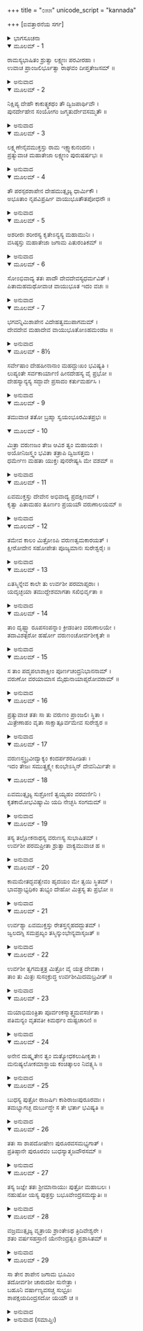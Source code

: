 +++
title = "೦೫೫"
unicode_script = "kannada"

+++
[ಐವತ್ತಾರನೆಯ ಸರ್ಗ]



<details><summary>ಭಾಗಸೂಚನಾ</summary>

ಮೈತ್ರಾವರುಣಿಯಾಗಿ ದೇಹವನ್ನು ಧರಿಸುವಂತೆ ವಸಿಷ್ಠರಿಗೆ ಬ್ರಹ್ಮನ ಆದೇಶ, ಮಿತ್ರನ ಶಾಪದಿಂದ ಊರ್ವಶಿಯು ಭೂಮಿಯಲ್ಲಿ ರಾಜಾ ಪುರೂರವನ ಮಡದಿಯಾಗಿ ಪುತ್ರರನ್ನು ಪಡೆದುದು
</details>

<details open><summary>ಮೂಲಮ್ - 1</summary>

ರಾಮಸ್ಯಭಾಷಿತಂ ಶ್ರುತ್ವಾ ಲಕ್ಷ್ಮಣಃ ಪರವೀರಹಾ ।  
ಉವಾಚ ಪ್ರಾಂಜಲಿರ್ಭೂತ್ವಾ ರಾಘವಂ ದೀಪ್ತತೇಜಸಮ್ ॥
</details>

<details><summary>ಅನುವಾದ</summary>

ಶ್ರೀರಾಮಚಂದ್ರನು ಹೇಳಿದ ಕಥೆಯನ್ನು ಕೇಳಿ ಶತ್ರುವೀರ ಸಂಹಾರೀ ಲಕ್ಷ್ಮಣನು ಉದ್ದೀಪ್ತ ತೇಜಸ್ಸುಳ್ಳ ಶ್ರೀರಾಮನಲ್ಲಿ ಕೈಮುಗಿದು ಕೇಳಿದನು.॥1॥
</details>

<details open><summary>ಮೂಲಮ್ - 2</summary>

ನಿಕ್ಷಿಪ್ಯ ದೇಹೌ ಕಾಕುತ್ಸ್ಥಕಥಂ ತೌ ದ್ವಿಜಪಾರ್ಥಿವೌ ।  
ಪುನರ್ದೇಹೇನ ಸಂಯೋಗಂ ಜಗ್ಮತುರ್ದೇವಸಮ್ಮತೌ ॥
</details>

<details><summary>ಅನುವಾದ</summary>

ಕಕುತ್ಸ್ಥ ಕುಲಭೂಷಣ! ಆ ಬ್ರಹ್ಮರ್ಷಿ ಮತ್ತು ರಾಜರ್ಷಿ ಇಬ್ಬರೂ ದೇವತೆಗಳಿಂದಲೂ ಸಮ್ಮಾನಿತರಾಗಿದ್ದರು. ಅವರು ತಮ್ಮ ಶರೀರ ತ್ಯಜಿಸಿ ಮತ್ತೆ ನೂತನ ಶರೀರವನ್ನು ಹೇಗೆ ಪಡೆದರು.॥2॥
</details>

<details open><summary>ಮೂಲಮ್ - 3</summary>

ಲಕ್ಷ್ಮಣೇನೈವಮುಕ್ತಸ್ತು ರಾಮ ಇಕ್ಷ್ವಾಕುನಂದನಃ ।  
ಪ್ರತ್ಯುವಾಚ ಮಹಾತೇಜಾ ಲಕ್ಷ್ಮಣಂ ಪುರುಷರ್ಷಭಃ ॥
</details>

<details><summary>ಅನುವಾದ</summary>

ಲಕ್ಷ್ಮಣನು ಹೀಗೆ ಹೇಳಿದಾಗ ಇಕ್ಷ್ವಾಕುಕುಲನಂದನ ಪುರುಷಶ್ರೇಷ್ಠ ಶ್ರೀರಾಮನು ಇಂತೆಂದನು.॥3॥
</details>

<details open><summary>ಮೂಲಮ್ - 4</summary>

ತೌ ಪರಸ್ಪರಶಾಪೇನ ದೇಹಮುತ್ಸೃಜ್ಯ ಧಾರ್ಮಿಕೌ ।  
ಅಭೂತಾಂ ನೃಪವಿಪ್ರರ್ಷೀ ವಾಯುಭೂತೌತಪೋಧನೌ ॥
</details>

<details><summary>ಅನುವಾದ</summary>

ಸುಮಿತ್ರಾನಂದನ! ಪರಸ್ಪರ ಶಾಪ ಕೊಟ್ಟು ದೇಹತ್ಯಾಗ ಮಾಡಿ ತಪಸ್ಸಿನ ಧನೀ ಧರ್ಮಾತ್ಮಾ ರಾಜರ್ಷಿ ಹಾಗೂ ಬ್ರಹ್ಮರ್ಷಿಯರು ವಾಯು ರೂಪರಾದರು.॥4॥
</details>

<details open><summary>ಮೂಲಮ್ - 5</summary>

ಅಶರೀರಃ ಶರೀರಸ್ಯ ಕೃತೇಽನ್ಯಸ್ಯ ಮಹಾಮುನಿಃ ।  
ವಸಿಷ್ಠಸ್ತು ಮಹಾತೇಜಾ ಜಗಾಮ ಪಿತುರಂತಿಕಮ್ ॥
</details>

<details><summary>ಅನುವಾದ</summary>

ಮಹಾತೇಜಸ್ವೀ ಮಹಾಮುನಿ ವಸಿಷ್ಠರು ಶರೀರರಹಿತರಾದಾಗ ಇನ್ನೊಂದು ಶರೀರದ ಪ್ರಾಪ್ತಿಗಾಗಿ ತನ್ನ ತಂದೆ ಬ್ರಹ್ಮದೇವರ ಬಳಿಗೆ ಹೋದರು.॥5॥
</details>

<details open><summary>ಮೂಲಮ್ - 6</summary>

ಸೋಽಭಿವಾದ್ಯ ತತಃ ಪಾದೌ ದೇವದೇವಸ್ಯಧರ್ಮವಿತ್ ।  
ಪಿತಾಮಹಮಥೋವಾಚ ವಾಯುಭೂತ ಇದಂ ವಚಃ ॥
</details>

<details><summary>ಅನುವಾದ</summary>

ಧರ್ಮಜ್ಞ ವಾಯುರೂಪಿ ವಸಿಷ್ಠರು ದೇವಾಧಿದೇವ ಬ್ರಹ್ಮದೇವರ ಚರಣಗಳಲ್ಲಿ ವಂದಿಸಿಕೊಂಡು, ಆ ಪಿತಾಮಹರಲ್ಲಿ ಹೀಗೆ ಹೇಳಿದರು.॥6॥
</details>

<details open><summary>ಮೂಲಮ್ - 7</summary>

ಭಗವನ್ನಿಮಿಶಾಪೇನ ವಿದೇಹತ್ವಮುಪಾಗಮಮ್ ।  
ದೇವದೇವ ಮಹಾದೇವ ವಾಯುಭೂತೋಽಹಮಂಡಜ ॥
</details>

<details><summary>ಅನುವಾದ</summary>

ಬ್ರಹ್ಮಾಂಡ ಕಟಾಹದಿಂದ ಪ್ರಕಟಗೊಂಡ ದೇವಾಧಿದೇವ ಮಹಾದೇವಾ! ಭಗವನ್! ರಾಜಾನಿಮಿಯ ಶಾಪದಿಂದ ನಾನು ದೇಹಹೀನನಾಗಿದ್ದೇನೆ; ಆದ್ದರಿಂದ ವಾಯುರೂಪದಿಂದ ಇದ್ದೇನೆ.॥7॥
</details>

<details open><summary>ಮೂಲಮ್ - 8½</summary>

ಸರ್ವೇಷಾಂ ದೇಹಹೀನಾನಾಂ ಮಹದ್ದುಃಖಂ ಭವಿಷ್ಯತಿ ।  
ಲುಪ್ಯಂತೇ ಸರ್ವಕಾರ್ಯಾಣಿ ಹೀನದೇಹಸ್ಯ ವೈ ಪ್ರಭೋ ॥  
ದೇಹಸ್ಯಾನ್ಯಸ್ಯ ಸದ್ಭಾವೇ ಪ್ರಸಾದಂ ಕರ್ತುಮರ್ಹಸಿ ।
</details>

<details><summary>ಅನುವಾದ</summary>

ಪ್ರಭೋ! ಸಮಸ್ತ ದೇಹಹೀನರಿಗೆ ಮಹಾದುಃಖವಾಗುತ್ತದೆ, ಆಗುತ್ತಾ ಇರುವುದು; ಏಕೆಂದರೆ ದೇಹಹೀನ ಪ್ರಾಣಿಯ ಎಲ್ಲ ಕಾರ್ಯ ಲುಪ್ತವಾಗುತ್ತವೆ. ಆದ್ದರಿಂದ ಇನ್ನೊಂದು ಶರೀರದ ಪ್ರಾಪ್ತಿಗಾಗಿ ತಾವು ಕೃಪೆತೋರಿರಿ.॥8½॥
</details>

<details open><summary>ಮೂಲಮ್ - 9</summary>

ತಮುವಾಚ ತತೋ ಬ್ರಹ್ಮಾ ಸ್ವಯಂಭೂರಮಿತಪ್ರಭಃ ॥
</details>

<details open><summary>ಮೂಲಮ್ - 10</summary>

ಮಿತ್ರಾ ವರುಣಜಂ ತೇಜ ಆವಿಶ ತ್ವಂ ಮಹಾಯಶಃ ।  
ಅಯೋನಿಜಸ್ತ್ವಂ ಭವಿತಾ ತತ್ರಾಪಿ ದ್ವಿಜಸತ್ತಮ ।  
ಧರ್ಮೇಣ ಮಹತಾ ಯುಕ್ತಃ ಪುನರೇಷ್ಯಸಿ ಮೇ ವಶಮ್ ॥
</details>

<details><summary>ಅನುವಾದ</summary>

ಆಗ ಅಮಿತ ತೇಜಸ್ವೀ ಸ್ವಯಂಭೂ ಬ್ರಹ್ಮದೇವರು ಹೇಳಿದರು - ಮಹಾಯಶಸ್ವೀ ದ್ವಿಜಶ್ರೇಷ್ಠನೇ! ನೀನು ಮಿತ್ರ ಮತ್ತು ವರುಣರು ತ್ಯಜಿಸಿದ ವೀರ್ಯದಲ್ಲಿ ಪ್ರವಿಷ್ಟನಾಗು. ಅಲ್ಲಿಗೆ ಹೋಗಿಯೂ ನೀನು ಅಯೋನಿಜನಾಗಿಯೇ ಉತ್ಪನ್ನನಾಗಿ, ಮಹಾಧರ್ಮದಿಂದ ಕೂಡಿದ ಪುತ್ರರೂಪದಿಂದ ನನ್ನ ವಂಶದಲ್ಲೇ ಬರುವೆ. (ನನ್ನ ಪುತ್ರನಾದ ಕಾರಣ ನಿನಗೆ ಹಿಂದಿನಂತೆ ಪ್ರಜಾಪತಿಯ ಪದವಿ ಪ್ರಾಪ್ತವಾಗುವುದು.॥9-10॥
</details>

<details open><summary>ಮೂಲಮ್ - 11</summary>

ಏವಮುಕ್ತಸ್ತು ದೇವೇನ ಅಭಿವಾದ್ಯ ಪ್ರದಕ್ಷಿಣಮ್ ।  
ಕೃತ್ವಾ ಪಿತಾಮಹಂ ತೂರ್ಣಂ ಪ್ರಯಯೌ ವರುಣಾಲಯಮ್ ॥
</details>

<details><summary>ಅನುವಾದ</summary>

ಬ್ರಹ್ಮದೇವರು ಹೀಗೆ ಹೇಳಿದಾಗ ಅವರ ಚರಣಗಳಿಗೆ ನಮಸ್ಕರಿಸಿ, ಅವರಿಗೆ ಪ್ರದಕ್ಷಿಣೆ ಬಂದು ವಾಯುರೂಪೀ ವಸಿಷ್ಠರು ವರುಣಲೋಕಕ್ಕೆ ತೆರಳಿದರು.॥11॥
</details>

<details open><summary>ಮೂಲಮ್ - 12</summary>

ತಮೇವ ಕಾಲಂ ಮಿತ್ರೋಽಪಿ ವರುಣತ್ವಮಕಾರಯತ್ ।  
ಕ್ಷೀರೋದೇನ ಸಹೋಪೇತಃ ಪೂಜ್ಯಮಾನಃ ಸುರೇಶ್ವರೈಃ ॥
</details>

<details><summary>ಅನುವಾದ</summary>

ಆಗ ಮಿತ್ರದೇವತೆಯೂ ವರುಣನ ಅಧಿಕಾರವನ್ನು ಪಾಲಿಸುತ್ತಿದ್ದನು. ಅವನು ವರುಣನೊಂದಿಗೆ ಇದ್ದು ಸಮಸ್ತ ದೇವತೆಗಳಿಂದ ಪೂಜಿತನಾಗುತ್ತಿದ್ದನು.॥12॥
</details>

<details open><summary>ಮೂಲಮ್ - 13</summary>

ಏತಸ್ಮಿನ್ನೇವ ಕಾಲೇ ತು ಉರ್ವಶೀ ಪರಮಾಪ್ಸರಾಃ ।  
ಯದೃಚ್ಛಯಾ ತಮುದ್ದೇಶಮಾಗತಾ ಸಖಿಭಿರ್ವೃತಾ ॥
</details>

<details><summary>ಅನುವಾದ</summary>

ಆಗಲೇ ಅಪ್ಸರೆಯರಲ್ಲಿ ಶ್ರೇಷ್ಠಳಾದ ಊರ್ವಶೀ ಸಖಿಯರೊಂದಿಗೆ ಅಕಸ್ಮಾತ್ ಅಲ್ಲಿಗೆ ಬಂದಳು.॥13॥
</details>

<details open><summary>ಮೂಲಮ್ - 14</summary>

ತಾಂ ದೃಷ್ಟ್ವಾ ರೂಪಸಂಪನ್ನಾಂ ಕ್ರೀಡಂತೀಂ ವರುಣಾಲಯೇ ।  
ತದಾವಿಶತ್ಪರೋ ಹರ್ಷೋ ವರುಣಂಚೋರ್ವಶೀಕೃತೇ ॥
</details>

<details><summary>ಅನುವಾದ</summary>

ಆ ಪರಮ ಸುಂದರಿಯು ಕ್ಷೀರಸಾಗರದಲ್ಲಿ ಸ್ನಾನ ಮಾಡಿ ಜಲಕ್ರೀಡೆಯಾಡುತ್ತಿರುವಾಗ ವರುಣನ ಮನಸ್ಸಿನಲ್ಲಿ ಊರ್ವಶಿಯ ಕುರಿತು ಅತ್ಯಂತ ಉಲ್ಲಾಸ ಪ್ರಕಟವಾಯಿತು.॥14॥
</details>

<details open><summary>ಮೂಲಮ್ - 15</summary>

ಸ ತಾಂ ಪದ್ಮಪಲಾಶಾಕ್ಷೀಂ ಪೂರ್ಣಚಂದ್ರನಿಭಾನನಾಮ್ ।  
ವರುಣೋ ವರಯಾಮಾಸ ಮೈಥುನಾಯಾಪ್ಸರೋವರಾಮ್ ॥
</details>

<details><summary>ಅನುವಾದ</summary>

ಅವನು ಅರಳಿದ ಕಮಲದಂತೆ ನೇತ್ರವುಳ್ಳ, ಚಂದ್ರನಂತಹ ಮನೋಹರ ಮುಖವುಳ್ಳ, ಆ ಸುಂದರೀ ಅಪ್ಸರೆಯನ್ನು ಸಮಾಗಮಕ್ಕಾಗಿ ಆಮಂತ್ರಿಸಿದನು.॥15॥
</details>

<details open><summary>ಮೂಲಮ್ - 16</summary>

ಪ್ರತ್ಯುವಾಚ ತತಃ ಸಾ ತು ವರುಣಂ ಪ್ರಾಂಜಲಿಃ ಸ್ಥಿತಾ ।  
ಮಿತ್ರೇಣಾಹಂ ವೃತಾ ಸಾಕ್ಷಾತ್ಪೂರ್ವಮೇವ ಸುರೇಶ್ವರ ॥
</details>

<details><summary>ಅನುವಾದ</summary>

ಆಗ ಊರ್ವಶಿಯು ಕೈಮುಗಿದು ವರುಣನಲ್ಲಿ ಹೇಳಿದಳು - ಸುರೇಶ್ವರ! ಸಾಕ್ಷಾತ್ ಮಿತ್ರದೇವನು ಮೊದಲೇ ನನ್ನನ್ನು ವರಣ ಮಾಡಿಕೊಂಡಿರುವನು.॥16॥
</details>

<details open><summary>ಮೂಲಮ್ - 17</summary>

ವರುಣಸ್ತ್ವಬ್ರವೀದ್ವಾಕ್ಯಂ ಕಂದರ್ಪಶರಪೀಡಿತಃ ।  
ಇದಂ ತೇಜಃ ಸಮುತ್ಸ್ರಕ್ಷ್ಯೇ ಕುಂಭೇಽಸ್ಮಿನ್ ದೇವನಿರ್ಮಿತೇ ॥
</details>

<details open><summary>ಮೂಲಮ್ - 18</summary>

ಏವಮುತ್ಸೃಜ್ಯ ಸುಶ್ರೋಣಿ ತ್ವಯ್ಯಹಂ ವರವರ್ಣಿನಿ ।  
ಕೃತಕಾಮೋಭವಿಷ್ಯಾಮಿ ಯದಿ ನೇಚ್ಛಸಿ ಸಂಗಮಮ್ ॥
</details>

<details><summary>ಅನುವಾದ</summary>

ಇದನ್ನು ಕೇಳಿ ವರುಣನು ಕಾಮಪೀಡಿತನಾಗಿ ಹೇಳಿದನು-ಸುಂದರರೂಪ-ಬಣ್ಣವುಳ್ಳ ಸುಂದರಿ! ನೀನು ನನ್ನೊಂದಿಗೆ ಸಮಾಗಮವನ್ನು ಬಯಸದಿದ್ದರೆ, ನಾನು ನಿನ್ನ ಬಳಿಯಲ್ಲಿರುವ ಈ ದೇವನಿರ್ಮಿತ ಕುಂಭದಲ್ಲಿ ನನ್ನ ವೀರ್ಯವನ್ನು ತ್ಯಜಿಸುವೆನು, ಹೀಗೆ ವೀರ್ಯತ್ಯಜಿಸಿಯೇ ಸಫಲಮನೋರಥನಾಗುವೆ.॥17-18॥
</details>

<details open><summary>ಮೂಲಮ್ - 19</summary>

ತಸ್ಯ ತಲ್ಲೋಕನಾಥಸ್ಯ ವರುಣಸ್ಯ ಸುಭಾಷಿತಮ್ ।  
ಉರ್ವಶೀ ಪರಮಪ್ರೀತಾ ಶ್ರುತ್ವಾ ವಾಕ್ಯಮುವಾಚ ಹ ॥
</details>

<details><summary>ಅನುವಾದ</summary>

ಲೋಕನಾಥ ವರುಣನ ಈ ಮಾತನ್ನು ಕೇಳಿ ಊರ್ವಶಿಗೂ ಬಹಳ ಸಂತೋಷವಾಗಿ ಹೇಳಿದಳು .॥19॥
</details>

<details open><summary>ಮೂಲಮ್ - 20</summary>

ಕಾಮಮೇತದ್ಭವತ್ವೇವಂ ಹೃದಯಂ ಮೇ ತ್ವಯಿ ಸ್ಥಿತಮ್ ।  
ಭಾವಶ್ಚಾಭ್ಯಧಿಕಂ ತುಭ್ಯಂ ದೇಹೋ ಮಿತ್ರಸ್ಯ ತು ಪ್ರಭೋ ॥
</details>

<details><summary>ಅನುವಾದ</summary>

ಸ್ವಾಮಿ! ನಿಮ್ಮ ಇಚ್ಛೆಯಂತೆ ಹಾಗೆಯೇ ಆಗಲಿ. ನನ್ನ ಮನಸ್ಸು ವಿಶೇಷವಾಗಿ ನಿಮ್ಮಲ್ಲಿ ಅನುರಕ್ತವಾಗಿದೆ ಮತ್ತು ನಿಮ್ಮ ಅನುರಾಗವೂ ನನ್ನಲ್ಲಿ ಹೆಚ್ಚಾಗಿಯೇ ಇದೆ. ಅದಕ್ಕಾಗಿ ನೀವು ನನ್ನ ಉದ್ದೇಶದಿಂದ ಆ ಕುಂಭದಲ್ಲಿ ವೀರ್ಯಾದಾನ ಮಾಡಿರಿ. ಈ ಶರೀರದಲ್ಲಾದರೋ ಈಗ ಮಿತ್ರನ ಅಧಿಕಾರವಿದೆ.॥20॥
</details>

<details open><summary>ಮೂಲಮ್ - 21</summary>

ಉರ್ವಶ್ಯಾ ಏವಮುಕ್ತಸ್ತು ರೇತಸ್ತನ್ಮಹದದ್ಭುತಮ್ ।  
ಜ್ವಲದಗ್ನಿ ಸಮಪ್ರಖ್ಯಂ ತಸ್ಮಿನ್ಕುಂಭೇನ್ಯವಾಸೃಜತ್ ॥
</details>

<details><summary>ಅನುವಾದ</summary>

ಊರ್ವಶಿಯು ಹೀಗೆ ಹೇಳಿದಾಗ ವರುಣನು ಪ್ರಜ್ವಲಿತ ಅಗ್ನಿಯಂತಹ ಪ್ರಕಾಶ ಮಾನವಾದ ತನ್ನ ಅದ್ಭುತ ತೇಜ ‘ವೀರ್ಯ’ವನ್ನು ಆ ಕುಂಭದಲ್ಲಿ ಹಾಕಿದನು.॥21॥
</details>

<details open><summary>ಮೂಲಮ್ - 22</summary>

ಉರ್ವಶೀ ತ್ವಗಮತ್ತತ್ರ ಮಿತ್ರೋ ವೈ ಯತ್ರ ದೇವತಾ ।  
ತಾಂ ತು ಮಿತ್ರಃ ಸುಸಂಕ್ರುದ್ಧ ಉರ್ವಶೀಮಿದಮಬ್ರವೀತ್ ॥
</details>

<details><summary>ಅನುವಾದ</summary>

ಅನಂತರ ಊರ್ವಶಿಯು ಮಿತ್ರದೇವರು ಇರುವಲ್ಲಿಗೆ ಹೋದಳು. ಆಗ ಮಿತ್ರದೇವತೆ ಕುಪಿತನಾಗಿ ಆ ಊರ್ವಶಿಯಲ್ಲಿ ಹೀಗೆ ಹೇಳಿದನು.॥22॥
</details>

<details open><summary>ಮೂಲಮ್ - 23</summary>

ಮಯಾಭಿಮಂತ್ರಿತಾ ಪೂರ್ವಂಕಸ್ಮಾತ್ತ್ವಮವಸರ್ಜಿತಾ ।  
ಪತಿಮನ್ಯಂ ವೃತವತೀ ಕಿಮರ್ಥಂ ದುಷ್ಟಚಾರಿಣಿ ॥
</details>

<details><summary>ಅನುವಾದ</summary>

ದುರಾಚಾರಿಣಿಯೇ! ಮೊದಲು ನಾನು ನಿನ್ನನ್ನು ಆಮಂತ್ರಿಸಿದ್ದೆ; ಹಾಗಿರುವಾಗ ನೀನು ನನ್ನನ್ನು ಏಕೆ ತ್ಯಜಿಸಿದೆ? ಏಕೆ ಇನ್ನೊಬ್ಬ ಪತಿಯನ್ನು ವರಿಸಿದೆ.॥22॥
</details>

<details open><summary>ಮೂಲಮ್ - 24</summary>

ಅನೇನ ದುಷ್ಕೃತೇನ ತ್ವಂ ಮತ್ಕ್ರೋಧಕಲುಷೀಕೃತಾ ।  
ಮನುಷ್ಯಲೋಕಮಾಸ್ಥಾಯ ಕಂಚಿತ್ಕಾಲಂ ನಿವತ್ಸ್ಯಸಿ ॥
</details>

<details><summary>ಅನುವಾದ</summary>

ನಿನ್ನ ಈ ಪಾಪದಿಂದಾಗಿ ನನ್ನ ಕ್ರೋಧದಿಂದ ಕಲುಷಿತಳಾಗಿ ನೀನು ಸ್ವಲ್ಪಕಾಲ ಮನುಷ್ಯಲೋಕಕ್ಕೆ ಹೋಗಿ ವಾಸಿಸು.॥23॥
</details>

<details open><summary>ಮೂಲಮ್ - 25</summary>

ಬುಧಸ್ಯ ಪುತ್ರೋ ರಾಜರ್ಷಿಃ ಕಾಶಿರಾಜಃಪುರೂರವಾಃ ।  
ತಮಭ್ಯಾಗಚ್ಛ ದುರ್ಬುದ್ಧೇ ಸ ತೇ ಭರ್ತಾ ಭವಿಷ್ಯತಿ ॥
</details>

<details><summary>ಅನುವಾದ</summary>

ದುರ್ಬುದ್ಧಿಯವಳೇ ! ಕಾಶಿದೇಶದ ಅರಸು ಬುಧನ ಪುತ್ರ ರಾಜರ್ಷಿ ಪುರೂರವನ ಬಳಿಗೆ ಹೋಗು; ಅವನೇ ನಿನ್ನ ಪತಿಯಾಗುವನು.॥25॥
</details>

<details open><summary>ಮೂಲಮ್ - 26</summary>

ತತಃ ಸಾ ಶಾಪದೋಷೇಣ ಪುರೂರವಸಮಭ್ಯಗಾತ್ ।  
ಪ್ರತಿಷ್ಠಾನೇ ಪುರೂರವಂ ಬುಧಸ್ಯಾತ್ಮಜವೌರಸಮ್ ॥
</details>

<details><summary>ಅನುವಾದ</summary>

ಆಗ ಶಾಪದೋಷದಿಂದ ದೂಷಿತಳಾಗಿ ಪ್ರತಿಷ್ಠಾನಪುರದ ಬುಧನ ಔರಸ ಪುತ್ರನಾದ ಪುರೂರವನ ಬಳಿಗೆ ಹೋದಳು.॥26॥
</details>

<details open><summary>ಮೂಲಮ್ - 27</summary>

ತಸ್ಯ ಜಜ್ಞೇ ತತಃ ಶ್ರೀಮಾನಾಯುಃ ಪುತ್ರೋ ಮಹಾಬಲಃ ।  
ನಹುಷೋ ಯಸ್ಯ ಪುತ್ರಸ್ತು ಬಭೂವೇಂದ್ರಸಮದ್ಯುತಿಃ ॥
</details>

<details><summary>ಅನುವಾದ</summary>

ಪುರೂರವನು ಊರ್ವಶಿಯ ಗರ್ಭದಿಂದ ಶ್ರೀಮಾನ್ ಆಯು ಎಂಬ ಮಹಾಬಲಿ ಪುತ್ರನನ್ನು ಪಡೆದನು. ಅವನ ಪುತ್ರನೇ ಇಂದ್ರತುಲ್ಯ ತೇಜಸ್ವೀ ಮಹಾರಾಜಾ ನಹುಷನಾಗಿದ್ದನು.॥27॥
</details>

<details open><summary>ಮೂಲಮ್ - 28</summary>

ವಜ್ರಮುತ್ಸೃಜ್ಯ ವೃತ್ರಾಯ ಶ್ರಾಂತೇಽಥ ತ್ರಿದಿವೇಶ್ವರೇ ।  
ಶತಂ ವರ್ಷಸಹಸ್ರಾಣಿ ಯೇನೇಂದ್ರತ್ವಂ ಪ್ರಶಾಸಿತಮ್ ॥
</details>

<details><summary>ಅನುವಾದ</summary>

ವೃತ್ರಾಸುರನ ಮೇಲೆ ವಜ್ರಪ್ರಹಾರ ಮಾಡಿ ದೇವೇಂದ್ರನು ಬ್ರಹ್ಮಹತ್ಯೆಯ ಭಯದಿಂದ ಅಡಗಿದ್ದಾಗ ನಹುಷನೇ ಒಂದುಲಕ್ಷ ವರ್ಷಗಳವರೆಗೆ ಇಂದ್ರಪದವಿಯಲ್ಲಿ ಪ್ರತಿಷ್ಠಿತನಾಗಿ ಮೂರು ಲೋಕಗಳನ್ನು ಆಳಿದ್ದನು.॥28॥
</details>

<details open><summary>ಮೂಲಮ್ - 29</summary>

ಸಾ ತೇನ ಶಾಪೇನ ಜಗಾಮ ಭೂಮಿಂ  
ತದೋರ್ವಶೀ ಚಾರುದಶೀ ಸುನೇತ್ರಾ ।  
ಬಹೂನಿ ವರ್ಷಾಣ್ಯವಸಚ್ಚ ಸುಭ್ರೂಃ  
ಶಾಪಕ್ಷಯದಿಂದ್ರಸದೋ ಯಯೌ ಚ ॥
</details>

<details><summary>ಅನುವಾದ</summary>

ಲಕ್ಷ್ಮಣ! ಶುಭ್ರವಾದ ಹಲ್ಲುಗಳನ್ನು ಸುಂದರ ನೇತ್ರಗಳನ್ನು ಹೊಂದಿದ್ದ ಊರ್ವಶಿಯು ಮಿತ್ರನ ಶಾಪದಂತೆ ಭೂಮಿಗಿಳಿದಳು. ಅಲ್ಲಿ ಆ ಸುಂದರಿಯು ಬಹಳ ವರ್ಷವಿದ್ದು, ಶಾಪದ ಕ್ಷಯವಾದಾಗ ಇಂದ್ರಸಭೆಗೆ ತೆರಳಿದಳು.॥29॥
</details>

<details><summary>ಅನುವಾದ (ಸಮಾಪ್ತಿಃ)</summary>

ಶ್ರೀವಾಲ್ಮೀಕಿ ವಿರಚಿತ ಆರ್ಷರಾಮಾಯಣ ಆದಿಕಾವ್ಯದ ಉತ್ತರ ಕಾಂಡದಲ್ಲಿ ಐವತ್ತಾರನೆಯ ಸರ್ಗ ಪೂರ್ಣವಾಯಿತು. ॥56॥
</details>
